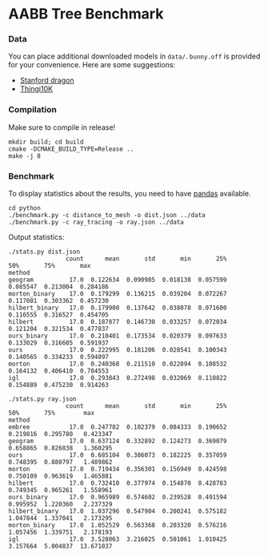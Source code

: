 # AABB Tree Benchmark

### Data

You can place additional downloaded models in `data/`.
`bunny.off` is provided for your convenience.
Here are some suggestions:

- [Stanford dragon](https://cs.nyu.edu/courses/spring18/CSCI-GA.2270-001/data/dragon.off)
- [Thingi10K](https://ten-thousand-models.appspot.com/)

### Compilation

Make sure to compile in release!

```
mkdir build; cd build
cmake -DCMAKE_BUILD_TYPE=Release ..
make -j 8
```

### Benchmark

To display statistics about the results, you need to have [pandas](https://pandas.pydata.org/) available.

```
cd python
./benchmark.py -c distance_to_mesh -o dist.json ../data
./benchmark.py -c ray_tracing -o ray.json ../data
```

Output statistics:

```
./stats.py dist.json 
                count      mean       std       min       25%       50%       75%       max
method                                                                                     
geogram          17.0  0.122634  0.090985  0.018138  0.057599  0.085547  0.213004  0.284186
morton_binary    17.0  0.179299  0.136215  0.039204  0.072267  0.117081  0.303362  0.457230
hilbert_binary   17.0  0.179900  0.137642  0.038078  0.071600  0.116555  0.316527  0.454705
hilbert          17.0  0.187877  0.146730  0.033257  0.072034  0.121204  0.321534  0.477837
ours_binary      17.0  0.210401  0.173534  0.020379  0.097633  0.133029  0.316605  0.591937
ours             17.0  0.222995  0.181206  0.028541  0.100343  0.140565  0.334233  0.594097
morton           17.0  0.240368  0.211510  0.022894  0.108532  0.164132  0.406410  0.784553
igl              17.0  0.293843  0.272498  0.032069  0.110822  0.154889  0.475230  0.914263
```

```
./stats.py ray.json 
                count      mean       std       min       25%       50%       75%        max
method                                                                                      
embree           17.0  0.247782  0.102379  0.084333  0.190652  0.219816  0.295780   0.423347
geogram          17.0  0.637124  0.332892  0.124273  0.369079  0.658865  0.826838   1.360295
ours             17.0  0.685104  0.386073  0.182225  0.357059  0.748395  0.880797   1.489862
morton           17.0  0.719434  0.356301  0.156949  0.424598  0.750109  0.963619   1.465881
hilbert          17.0  0.732410  0.377974  0.154870  0.428783  0.749345  0.965261   1.558961
ours_binary      17.0  0.965989  0.574602  0.239528  0.491594  0.995952  1.220360   2.237329
hilbert_binary   17.0  1.037296  0.547904  0.200241  0.575182  1.047844  1.337041   2.173295
morton_binary    17.0  1.052529  0.563368  0.203320  0.576216  1.057456  1.339751   2.178193
igl              17.0  3.528063  3.216025  0.501061  1.010425  3.157664  5.004837  13.671037
```
